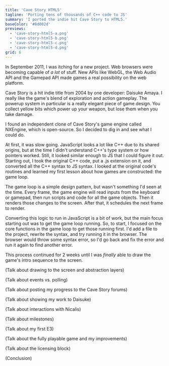 ```yaml
---
title: 'Cave Story HTML5'
tagline: 'Porting tens of thousands of C++ code to JS'
summary: 'I ported the indie hit Cave Story to HTML5.'
baseColor: '#8d002d'
previews:
  - 'cave-story-html5-a.png'
  - 'cave-story-html5-b.png'
  - 'cave-story-html5-c.png'
  - 'cave-story-html5-d.png'
grid: 6
---
```


In September 2011, I was itching for a new project. Web browsers were becoming capable of *a lot* of stuff. New APIs like WebGL, the Web Audio API and the Gamepad API made games a real possibility on the web platform.

<Player uses="cave-story-sizzle" width="2048" height="1536" />

Cave Story is a hit indie title from 2004 by one developer: Daisuke Amaya. I really like the game's blend of exploration and action gameplay. The powerup system in particular is a really elegant piece of game design. You collect yellow bits which power up your weapon, but lose them when you take damage.

I found an independent clone of Cave Story's game engine called NXEngine, which is open-source. So I decided to dig in and see what I could do.

<Player uses="cave-story-sizzle" width="2048" height="1536" />

At first, it was slow going. JavaScript looks a lot like C++ due to its shared origins, but at the time I didn't understand C++'s type system or how pointers worked. Still, it looked similar enough to JS that I could figure it out. Starting out, I took the original C++ code, put a .js extension on it, and converted all the C++ syntax to JS syntax. I looked at the original code's routines and learned my first lesson about how games are constructed: the game loop.

The game loop is a simple design pattern, but wasn't something I'd seen at the time. Every frame, the game engine will read inputs from the keyboard or gamepad, then run scripts and code for all the game objects. Then it renders those changes to the screen. After that, it schedules the next frame to render.

Converting this logic to run in JavaScript is a bit of work, but the main focus starting out was to get the game loop running. So, to start, I focused on the core functions in the game loop to get those running first. I'd add a file to the project, rewrite the syntax, and try running it in the browser. The browser would throw some syntax error, so I'd go back and fix the error and run it again to find another error.

This process continued for 2 weeks until I was *finally* able to draw the game's intro sequence to the screen.

(Talk about drawing to the screen and abstraction layers)

(Talk about events vs. polling)

(Talk about posting my progress to the Cave Story forums)

(Talk about showing my work to Daisuke)

(Talk about interactions with Nicalis)

(Talk about milestones)

(Talk about my first E3)

(Talk about the fully playable game and my improvements)

(Talk about the licensing block)

(Conclusion)
